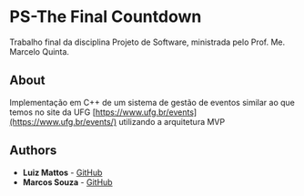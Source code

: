 # PS-The Final Countdown

Trabalho final da disciplina Projeto de Software, ministrada pelo Prof. Me. Marcelo Quinta.

## About

Implementação em C++ de um sistema de gestão de eventos similar ao que temos no site da UFG [https://www.ufg.br/events](https://www.ufg.br/events/) utilizando a arquitetura MVP

## Authors

* **Luiz Mattos**  - [GitHub](https://github.com/mano0012)
* **Marcos Souza**  - [GitHub](https://github.com/marcos13souza)